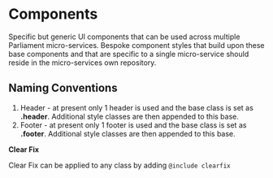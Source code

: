 # Components

Specific but generic UI components that can be used across multiple Parliament micro-services. Bespoke component styles that build upon these base components and that are specific to a single micro-service should reside in the micro-services own repository.

## Naming Conventions

1. Header - at present only 1 header is used and the base class is set as **.header**. Additional style classes are then appended to this base.
2. Footer - at present only 1 footer is used and the base class is set as **.footer**. Additional style classes are then appended to this base.

**Clear Fix**

Clear Fix can be applied to any class by adding `@include clearfix`
